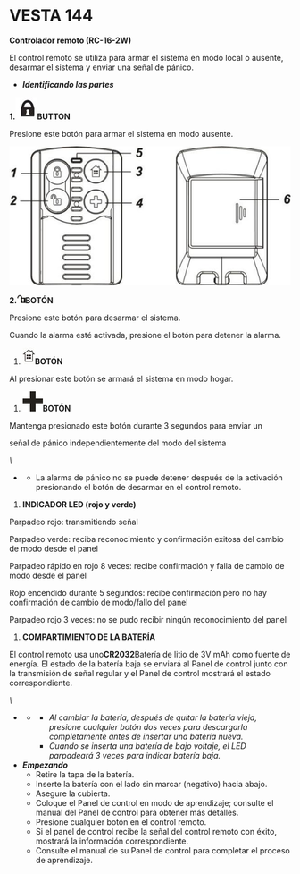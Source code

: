 # VESTA 144

**Controlador remoto (RC-16-2W)**

El control remoto se utiliza para armar el sistema en modo local o ausente, desarmar el sistema y enviar una señal de pánico.

-   _**Identificando las partes**_

**1.**![](<.gitbook/assets/0 (54).jpeg>)**BUTTON**

Presione este botón para armar el sistema en modo ausente.

![](<.gitbook/assets/1 (46).jpeg>)

**2.**![](<.gitbook/assets/2 (43).jpeg>)**BOTÓN**

Presione este botón para desarmar el sistema.

Cuando la alarma esté activada, presione el botón para detener la alarma.

1.  ![](<.gitbook/assets/3 (40).jpeg>)**BOTÓN**

Al presionar este botón se armará el sistema en modo hogar.

1.  ![](<.gitbook/assets/4 (52).png>)**BOTÓN**

Mantenga presionado este botón durante 3 segundos para enviar un

señal de pánico independientemente del modo del sistema

_\\<NOTE>_

-   -   La alarma de pánico no se puede detener después de la activación presionando el botón de desarmar en el control remoto.

1.  **INDICADOR LED (rojo y verde)**

Parpadeo rojo: transmitiendo señal

Parpadeo verde: reciba reconocimiento y confirmación exitosa del cambio de modo desde el panel

Parpadeo rápido en rojo 8 veces: recibe confirmación y falla de cambio de modo desde el panel

Rojo encendido durante 5 segundos: recibe confirmación pero no hay confirmación de cambio de modo/fallo del panel

Parpadeo rojo 3 veces: no se pudo recibir ningún reconocimiento del panel

1.  **COMPARTIMIENTO DE LA BATERÍA**

El control remoto usa uno**CR2032**Batería de litio de 3V mAh como fuente de energía. El estado de la batería baja se enviará al Panel de control junto con la transmisión de señal regular y el Panel de control mostrará el estado correspondiente.

_\\<NOTE>_

-   -   -   _Al cambiar la batería, después de quitar la batería vieja, presione cualquier botón dos veces para descargarla completamente antes de insertar una batería nueva._
        -   _Cuando se inserta una batería de bajo voltaje, el LED parpadeará 3 veces para indicar batería baja._
-   _**Empezando**_
    -   Retire la tapa de la batería.
    -   Inserte la batería con el lado sin marcar (negativo) hacia abajo.
    -   Asegure la cubierta.
    -   Coloque el Panel de control en modo de aprendizaje; consulte el manual del Panel de control para obtener más detalles.
    -   Presione cualquier botón en el control remoto.
    -   Si el panel de control recibe la señal del control remoto con éxito, mostrará la información correspondiente.
    -   Consulte el manual de su Panel de control para completar el proceso de aprendizaje.
